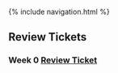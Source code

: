 {% include navigation.html %}

## Review Tickets

### Week 0 [Review Ticket](https://github.com/Michaelc179/sleep/issues/1#issuecomment-1067217337_)
